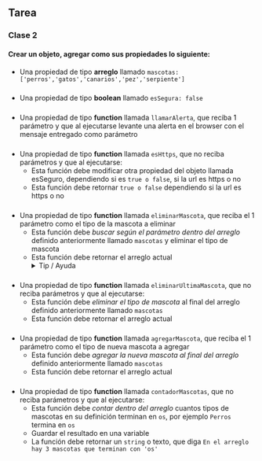 
## Tarea

### Clase 2

#### Crear un objeto, agregar como sus propiedades lo siguiente:

- Una propiedad de tipo **arreglo** llamado `mascotas: ['perros','gatos','canarios','pez','serpiente']`
###
- Una propiedad de tipo **boolean** llamado `esSegura: false`
###
- Una propiedad de tipo **function** llamada `llamarAlerta`, que reciba 1 parámetro y que al ejecutarse levante una alerta en el browser con el mensaje entregado como parámetro
###
- Una propiedad de tipo **function** llamada `esHttps`, que no reciba parámetros y que al ejecutarse:
  - Esta función debe modificar otra propiedad del objeto llamada esSeguro, dependiendo si es `true o false`, si la url es https o no
  - Esta función debe retornar `true o false` dependiendo si la url es https o no
###
- Una propiedad de tipo **function** llamada `eliminarMascota`, que reciba el 1 parámetro como el tipo de la mascota a eliminar
   - Esta función debe *buscar según el parámetro dentro del arreglo* definido anteriormente llamado `mascotas` y eliminar el tipo de mascota
   - Esta función debe retornar el arreglo actual
     <details>
      <summary>Tip / Ayuda</summary>
      <p>
      Pueden usar indexOf en el arreglo
      </p>
    </details>
###
- Una propiedad de tipo **function** llamada `eliminarUltimaMascota`, que no reciba parámetros y que al ejecutarse:
   - Esta función debe *eliminar el tipo de mascota* al final del arreglo definido anteriormente llamado `mascotas`
   - Esta función debe retornar el arreglo actual
###
- Una propiedad de tipo **function** llamada `agregarMascota`, que reciba el 1 parámetro como el tipo de nueva mascota a agregar
   - Esta función debe *agregar la nueva mascota al final del arreglo* definido anteriormente llamado `mascotas`
   - Esta función debe retornar el arreglo actual
###
- Una propiedad de tipo **function** llamada `contadorMascotas`, que no reciba parámetros y que al ejecutarse:
  - Esta función debe *contar dentro del arreglo* cuantos tipos de mascotas en su definición terminan en `os`, por ejemplo `Perros` termina en `os`
  - Guardar el resultado en una variable
  - La función debe retornar un `string` o texto, que diga `En el arreglo hay 3 mascotas que terminan con 'os'`